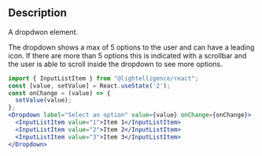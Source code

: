 
## Description

A dropdwon element.

The dropdown shows a max of 5 options to the user and can have a leading icon. If there are more than 5 options this is indicated with a scrollbar and the user is able to scroll inside the dropdown to see more options.

```jsx
import { InputListItem } from "@lightelligence/react";
const [value, setValue] = React.useState('2');
const onChange = (value) => {
  setValue(value);
};
<Dropdown label="Select an option" value={value} onChange={onChange}>
  <InputListItem value="1">Item 1</InputListItem>
  <InputListItem value="2">Item 2</InputListItem>
  <InputListItem value="3">Item 3</InputListItem>
</Dropdown>
```

